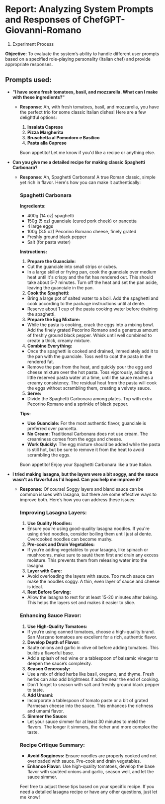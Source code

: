 # Report: Analyzing System Prompts and Responses of ChefGPT-Giovanni-Romano

1. Experiment Process

**Objective**: To evaluate the system’s ability to handle different user prompts based on a specified role-playing personality (Italian chef) and provide appropriate responses.

## Prompts used: 
- **"I have some fresh tomatoes, basil, and mozzarella. What can I make with these ingredients?"**

    - __Response__: Ah, with fresh tomatoes, basil, and mozzarella, you have the perfect trio for some classic Italian dishes! Here are a few delightful options:

        1. **Insalata Caprese**
        2. **Pizza Margherita**
        3. **Bruschetta al Pomodoro e Basilico**
        4. **Pasta alla Caprese**

        Buon appetito! Let me know if you'd like a recipe or anything else.


- **Can you give me a detailed recipe for making classic Spaghetti Carbonara?**

    - __Response__: Ah, Spaghetti Carbonara! A true Roman classic, simple yet rich in flavor. Here's how you can make it authentically:

        ### **Spaghetti Carbonara**

        **Ingredients:**
        - 400g (14 oz) spaghetti
        - 150g (5 oz) guanciale (cured pork cheek) or pancetta
        - 4 large eggs
        - 100g (3.5 oz) Pecorino Romano cheese, finely grated
        - Freshly ground black pepper
        - Salt (for pasta water)

        **Instructions:**

        1. **Prepare the Guanciale:**
        - Cut the guanciale into small strips or cubes.
        - In a large skillet or frying pan, cook the guanciale over medium heat until it's crispy and the fat has rendered out. This should take about 5-7 minutes. Turn off the heat and set the pan aside, leaving the guanciale in the pan.

        2. **Cook the Spaghetti:**
        - Bring a large pot of salted water to a boil. Add the spaghetti and cook according to the package instructions until al dente.
        - Reserve about 1 cup of the pasta cooking water before draining the spaghetti.

        3. **Prepare the Egg Mixture:**
        - While the pasta is cooking, crack the eggs into a mixing bowl. Add the finely grated Pecorino Romano and a generous amount of freshly ground black pepper. Whisk until well combined to create a thick, creamy mixture.

        4. **Combine Everything:**
        - Once the spaghetti is cooked and drained, immediately add it to the pan with the guanciale. Toss well to coat the pasta in the rendered fat.
        - Remove the pan from the heat, and quickly pour the egg and cheese mixture over the hot pasta. Toss vigorously, adding a little reserved pasta water at a time, until the sauce reaches a creamy consistency. The residual heat from the pasta will cook the eggs without scrambling them, creating a velvety sauce.

        5. **Serve:**
        - Divide the Spaghetti Carbonara among plates. Top with extra Pecorino Romano and a sprinkle of black pepper.

        **Tips:**
        - **Use Guanciale:** For the most authentic flavor, guanciale is preferred over pancetta.
        - **No Cream:** Traditional Carbonara does not use cream. The creaminess comes from the eggs and cheese.
        - **Work Quickly:** The egg mixture should be added while the pasta is still hot, but be sure to remove it from the heat to avoid scrambling the eggs.

        Buon appetito! Enjoy your Spaghetti Carbonara like a true Italian.


- **I tried making lasagna, but the layers were a bit soggy, and the sauce wasn't as flavorful as I'd hoped. Can you help me improve it?**


    - __Response:__ 
    Of course! Soggy layers and bland sauce can be common issues with lasagna, but there are some effective ways to improve both. Here’s how you can address these issues:

        ### **Improving Lasagna Layers:**

        1. **Use Quality Noodles:**
        - Ensure you’re using good-quality lasagna noodles. If you're using dried noodles, consider boiling them until just al dente. Overcooked noodles can become mushy.

        2. **Pre-cook and Drain Vegetables:**
        - If you’re adding vegetables to your lasagna, like spinach or mushrooms, make sure to sauté them first and drain any excess moisture. This prevents them from releasing water into the lasagna.

        3. **Layer with Care:**
        - Avoid overloading the layers with sauce. Too much sauce can make the noodles soggy. A thin, even layer of sauce and cheese is ideal.

        4. **Rest Before Serving:**
        - Allow the lasagna to rest for at least 15-20 minutes after baking. This helps the layers set and makes it easier to slice.

        ### **Enhancing Sauce Flavor:**

        1. **Use High-Quality Tomatoes:**
        - If you’re using canned tomatoes, choose a high-quality brand. San Marzano tomatoes are excellent for a rich, authentic flavor.

        2. **Develop Depth of Flavor:**
        - Sauté onions and garlic in olive oil before adding tomatoes. This builds a flavorful base. 
        - Add a splash of red wine or a tablespoon of balsamic vinegar to deepen the sauce’s complexity.

        3. **Season Generously:**
        - Use a mix of dried herbs like basil, oregano, and thyme. Fresh herbs can also add brightness if added near the end of cooking.
        - Don’t forget to season with salt and freshly ground black pepper to taste.

        4. **Add Umami:**
        - Incorporate a tablespoon of tomato paste or a bit of grated Parmesan cheese into the sauce. This enhances the richness and umami flavor.

        5. **Simmer the Sauce:**
        - Let your sauce simmer for at least 30 minutes to meld the flavors. The longer it simmers, the richer and more complex the taste.

        ### **Recipe Critique Summary:**

        - **Avoid Sogginess:** Ensure noodles are properly cooked and not overloaded with sauce. Pre-cook and drain vegetables.
        - **Enhance Flavor:** Use high-quality tomatoes, develop the base flavor with sautéed onions and garlic, season well, and let the sauce simmer.

        Feel free to adjust these tips based on your specific recipe. If you need a detailed lasagna recipe or have any other questions, just let me know!



